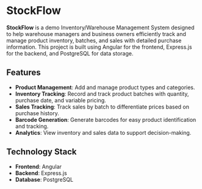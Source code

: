 # StockFlow

**StockFlow** is a demo Inventory/Warehouse Management System designed to help warehouse managers and business owners efficiently track and manage product inventory, batches, and sales with detailed purchase information. This project is built using Angular for the frontend, Express.js for the backend, and PostgreSQL for data storage.

## Features

- **Product Management**: Add and manage product types and categories.
- **Inventory Tracking**: Record and track product batches with quantity, purchase date, and variable pricing.
- **Sales Tracking**: Track sales by batch to differentiate prices based on purchase history.
- **Barcode Generation**: Generate barcodes for easy product identification and tracking.
- **Analytics**: View inventory and sales data to support decision-making.

## Technology Stack

- **Frontend**: Angular
- **Backend**: Express.js
- **Database**: PostgreSQL